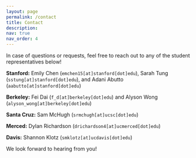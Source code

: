 ```yaml
---
layout: page
permalink: /contact
title: Contact
description: 
nav: true
nav_order: 4
---
```


In case of questions or requests, feel free to reach out to any of the student representatives below!

<b>Stanford:</b> Emily Chen (`emchen15[at]stanford[dot]edu`), Sarah Tung (`sstung[at]stanford[dot]edu`), and Adani Abutto (`aabutto[at]stanford[dot]edu`)

<b>Berkeley:</b> Fei Dai (`f_d[at]berkeley[dot]edu`) and Alyson Wong (`alyson_wong[at]berkeley[dot]edu`)

<b>Santa Cruz:</b> Sam McHugh (`srmchugh[at]ucsc[dot]edu`)

<b>Merced:</b> Dylan Richardson (`drichardson4[at]ucmerced[dot]edu`)

<b>Davis:</b> Shannon Klotz (`smklotz[at]ucdavis[dot]edu`)

We look forward to hearing from you!